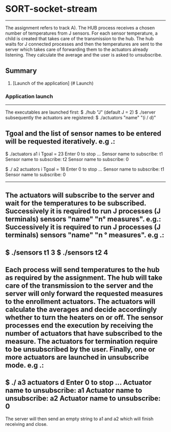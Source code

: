 # SORT-socket-stream
***
The assignment refers to track A).
The HUB process receives a chosen number of temperatures from J sensors. For each sensor temperature, a child is created that takes care of the transmission to the hub. The hub waits for J connected processes and then the temperatures are sent to the server which takes care of forwarding them to the actuators already listening. They calculate the average and the user is asked to unsubscribe.

## Summary
1. [Launch of the application] (# Launch)
### Application launch
***
The executables are launched first:
$ ./hub "J" (default J = 2)
$ ./server
subsequently the actuators are registered:
$ ./actuators "name" "(i / d)"

Tgoal and the list of sensor names to be entered will be requested iteratively. e.g .:
------------------------------------
$ ./actuators a1 i
Tgoal = 23
Enter 0 to stop ...
Sensor name to subscribe: t1
Sensor name to subscribe: t2
Sensor name to subscribe: 0

$ ./ a2 actuators i
Tgoal = 18
Enter 0 to stop ...
Sensor name to subscribe: t1
Sensor name to subscribe: 0

------------------------------------
The actuators will subscribe to the server and wait for the temperatures to be subscribed.
Successively it is required to run J processes (J terminals) sensors "name" "n° measures". e.g.:
Successively it is required to run J processes (J terminals) sensors "name" "n ° measures". e.g .:
------------------------------------
$ ./sensors t1 3
$ ./sensors t2 4
------------------------------------
Each process will send temperatures to the hub as required by the assignment. The hub will take care of the transmission to the server and the server will only forward the requested measures to the enrollment actuators.
The actuators will calculate the averages and decide accordingly whether to turn the heaters on or off.
The sensor processes end the execution by receiving the number of actuators that have subscribed to the measure. The actuators for termination require to be unsubscribed by the user.
Finally, one or more actuators are launched in unsubscribe mode. e.g .:
------------------------------------
$ ./ a3 actuators d
Enter 0 to stop ...
Actuator name to unsubscribe: a1
Actuator name to unsubscribe: a2
Actuator name to unsubscribe: 0
------------------------------------
The server will then send an empty string to a1 and a2 which will finish receiving and close.
